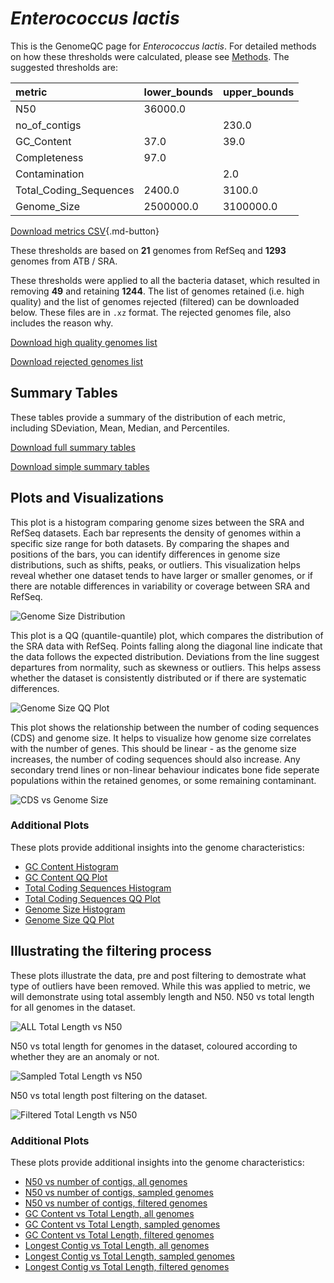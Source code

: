 # *Enterococcus lactis*

This is the GenomeQC page for *Enterococcus lactis*. For detailed methods on how these thresholds were calculated, please see [Methods](../../methods.md).
The suggested thresholds are: 

| metric                 | lower_bounds   | upper_bounds   |
|:-----------------------|:---------------|:---------------|
| N50                    | 36000.0        |                |
| no_of_contigs          |                | 230.0          |
| GC_Content             | 37.0           | 39.0           |
| Completeness           | 97.0           |                |
| Contamination          |                | 2.0            |
| Total_Coding_Sequences | 2400.0         | 3100.0         |
| Genome_Size            | 2500000.0      | 3100000.0      |

[Download metrics CSV](Enterococcus_lactis_metrics.csv){.md-button}


These thresholds are based on **21** genomes from RefSeq and **1293** genomes from ATB / SRA.

These thresholds were applied to all the bacteria dataset, which resulted in removing **49** and retaining **1244**.
The list of genomes retained (i.e. high quality) and the list of genomes rejected (filtered) can be downloaded below. These files are in `.xz` format. The rejected genomes file, also includes the reason why.

[Download high quality genomes list](Enterococcus_lactis_high_quality_genomes.csv.xz)


[Download rejected genomes list](Enterococcus_lactis_filtered_out_genomes.csv.xz)



## Summary Tables
These tables provide a summary of the distribution of each metric, including SDeviation, Mean, Median, and Percentiles.

[Download full summary tables](summary.csv)

[Download simple summary tables](selected_summary.csv)

## Plots and Visualizations

This plot is a histogram comparing genome sizes between the SRA and RefSeq datasets. Each bar represents the density of genomes within a specific size range for both datasets. By comparing the shapes and positions of the bars, you can identify differences in genome size distributions, such as shifts, peaks, or outliers. This visualization helps reveal whether one dataset tends to have larger or smaller genomes, or if there are notable differences in variability or coverage between SRA and RefSeq.

![Genome Size Distribution](Genome_Size_refseq_histogram_kde.png)

This plot is a QQ (quantile-quantile) plot, which compares the distribution of the SRA data with RefSeq. Points falling along the diagonal line indicate that the data follows the expected distribution. Deviations from the line suggest departures from normality, such as skewness or outliers. This helps assess whether the dataset is consistently distributed or if there are systematic differences.

![Genome Size QQ Plot](Genome_Size_refseq_qqplot.png)

This plot shows the relationship between the number of coding sequences (CDS) and genome size. It helps to visualize how genome size correlates with the number of genes. This should be linear - as the genome size increases, the number of coding sequences should also increase. Any secondary trend lines or non-linear behaviour indicates bone fide seperate populations within the retained genomes, or some remaining contaminant. 

![CDS vs Genome Size](Enterococcus_lactis_CDS_vs_Genome_Size.png)

### Additional Plots

These plots provide additional insights into the genome characteristics:

- [GC Content Histogram](GC_Content_refseq_histogram_kde.png)
- [GC Content QQ Plot](GC_Content_refseq_qqplot.png)
- [Total Coding Sequences Histogram](Total_Coding_Sequences_refseq_histogram_kde.png)
- [Total Coding Sequences QQ Plot](Total_Coding_Sequences_refseq_qqplot.png)
- [Genome Size Histogram](Genome_Size_refseq_histogram_kde.png)
- [Genome Size QQ Plot](Genome_Size_refseq_qqplot.png)
## Illustrating the filtering process
These plots illustrate the data, pre and post filtering to demostrate what type of outliers have been removed. While this was applied to metric, we will demonstrate using total assembly length and N50.
N50 vs total length for all genomes in the dataset.

![ALL Total Length vs N50](Enterococcus_lactis_all_total_length_N50.png)

N50 vs total length for genomes in the dataset, coloured according to whether they are an anomaly or not.

![Sampled Total Length vs N50](Enterococcus_lactis_sample_total_length_N50.png)

N50 vs total length post filtering on the dataset.

![Filtered Total Length vs N50](Enterococcus_lactis_filt_total_length_N50.png)

### Additional Plots

These plots provide additional insights into the genome characteristics:

- [N50 vs number of contigs, all genomes](Enterococcus_lactis_all_N50_number.png)
- [N50 vs number of contigs, sampled genomes](Enterococcus_lactis_sample_N50_number.png)
- [N50 vs number of contigs, filtered genomes](Enterococcus_lactis_filt_N50_number.png)
- [GC Content vs Total Length, all genomes](Enterococcus_lactis_all_total_length_GC_Content.png)
- [GC Content vs Total Length, sampled genomes](Enterococcus_lactis_sample_total_length_GC_Content.png)
- [GC Content vs Total Length, filtered genomes](Enterococcus_lactis_filt_total_length_GC_Content.png)
- [Longest Contig vs Total Length, all genomes](Enterococcus_lactis_all_total_length_longest.png)
- [Longest Contig vs Total Length, sampled genomes](Enterococcus_lactis_sample_total_length_longest.png)
- [Longest Contig vs Total Length, filtered genomes](Enterococcus_lactis_filt_total_length_longest.png)
